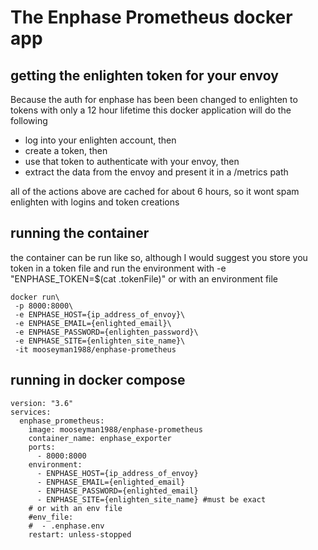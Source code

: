 # The Enphase Prometheus docker app

## getting the enlighten token for your envoy

Because the auth for enphase has been been changed to enlighten to tokens with only a 12 hour lifetime
this docker application will do the following
- log into your enlighten account, then
- create a token, then
- use that token to authenticate with your envoy, then
- extract the data from the envoy and present it in a /metrics path

all of the actions above are cached for about 6 hours, so it wont spam enlighten with logins and token creations

## running the container

the container can be run like so, although I would suggest you store you token in a token file and
run the environment with -e "ENPHASE_TOKEN=$(cat .tokenFile)" or with an environment file

```
docker run\
 -p 8000:8000\
 -e ENPHASE_HOST={ip_address_of_envoy}\
 -e ENPHASE_EMAIL={enlighted_email}\
 -e ENPHASE_PASSWORD={enlighten_password}\
 -e ENPHASE_SITE={enlighten_site_name}\
 -it mooseyman1988/enphase-prometheus
```

## running in docker compose

```
version: "3.6"
services:
  enphase_prometheus:
    image: mooseyman1988/enphase-prometheus
    container_name: enphase_exporter
    ports:
      - 8000:8000
    environment:
      - ENPHASE_HOST={ip_address_of_envoy}
      - ENPHASE_EMAIL={enlighted_email}
      - ENPHASE_PASSWORD={enlighted_email}
      - ENPHASE_SITE={enlighten_site_name} #must be exact
    # or with an env file
    #env_file:
    #  - .enphase.env
    restart: unless-stopped
```


